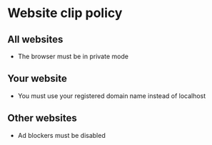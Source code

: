 # Website clip policy

## All websites

- The browser must be in private mode

## Your website

- You must use your registered domain name instead of localhost

## Other websites

- Ad blockers must be disabled
